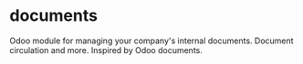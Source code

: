# documents
Odoo module for managing your company's internal documents. Document circulation and more. Inspired by Odoo documents.
